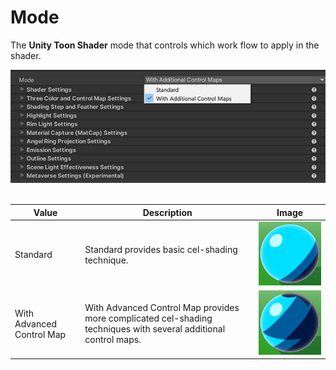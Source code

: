 # Mode

The **Unity Toon Shader** mode that controls which work flow to apply in the shader.

<img src="images/InspectorMode.png" >
<br/><br/>

|  Value   |  Description  | Image  |
| ---- | ---- | ---- |
|  Standard   |  Standard  provides basic cel-shading technique.  | <img src="images/SphereStandard.png">  |
|  With Advanced Control Map  |  With Advanced Control Map  provides more complicated cel-shading  techniques with several additional control maps. | <img src="images/SphereWithAdvanced.png">  |